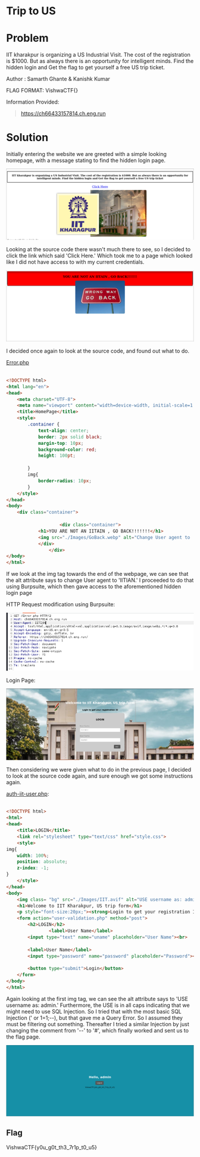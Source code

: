 # Trip to US

# Problem
IIT kharakpur is organizing a US Industrial Visit. The cost of the registration is $1000. But as always there is an opportunity for intelligent minds. Find the hidden login and Get the flag to get yourself a free US trip ticket.

Author : Samarth Ghante & Kanishk Kumar

FLAG FORMAT:
VishwaCTF{}

Information Provided:
> https://ch66433157814.ch.eng.run

# Solution
Initially entering the website we are greeted with a simple looking homepage, with a message stating to find the hidden login page.

![Homepage](Files/greeting.png)

Looking at the source code there wasn't much there to see, so I decided to click the link which said 'Click Here.' Which took me to a page which looked like I did not have access to with my current credentials.

![Error Page](Solution/not_IITian.png)

I decided once again to look at the source code, and found out what to do.

[Error.php](Files/Error.php)

```html

<!DOCTYPE html>
<html lang="en">
<head>
    <meta charset="UTF-8">
    <meta name="viewport" content="width=device-width, initial-scale=1.0">
    <title>HomePage</title>
    <style>
        .container {
            text-align: center;
            border: 2px solid black;
            margin-top: 10px;
            background-color: red;
            height: 100pt;

        }
        img{
            border-radius: 10px;
        }
    </style>
</head>
<body>
    <div class="container">
    
                    <div class="container">
            <h1>YOU ARE NOT AN IITAIN , GO BACK!!!!!!!</h1>
            <img src="./Images/GoBack.webp" alt="Change User agent to 'IITIAN'">
            </div>       
                </div>
</body>
</html>

```

If we look at the img tag towards the end of the webpage, we can see that the alt attribute says to change User agent to 'IITIAN.' I proceeded to do that using Burpsuite, which then gave access to the aforementioned hidden login page

HTTP Request modification using Burpsuite:

![Burpsuite](Solution/burp.png)

Login Page:

![Login Page](Solution/login_page.png)

Then considering we were given what to do in the previous page, I decided to look at the source code again, and sure enough we got some instructions again.

[auth-iit-user.php](Files/auth-iit-user.php):

```html

<!DOCTYPE html>
<html>
<head>
	<title>LOGIN</title>
	<link rel="stylesheet" type="text/css" href="style.css">
	<style>
img{
    width: 100%;
    position: absolute;
    z-index: -1;
}
    </style>
</head>
<body>
	<img class= "bg" src="./Images/IIT.avif" alt="USE username as: admin">
	<h1>Welcome to IIT Kharakpur, US trip form</h1>
    <p style="font-size:20px;"><strong>Login to get your registration ID</strong></p>
    <form action="user-validation.php" method="post">
     	<h2>LOGIN</h2>
     	     	<label>User Name</label>
     	<input type="text" name="uname" placeholder="User Name"><br>

     	<label>User Name</label>
     	<input type="password" name="password" placeholder="Password"><br>

     	<button type="submit">Login</button>
    </form>
</body>
</html>

```

Again looking at the first img tag, we can see the alt attribute says to 'USE username as: admin.' Furthermore, the USE is in all caps indicating that we might need to use SQL Injection.
So I tried that with the most basic SQL Injection (' or 1=1;--), but that gave me a Query Error. So I assumed they must be filtering out something. Thereafter I tried a similar Injection by just changing the
comment from '--' to '#', which finally worked and sent us to the flag page.

![Flag Page](Solution/flag.png)

## Flag
VishwaCTF{y0u_g0t_th3_7r1p_t0_u5}


